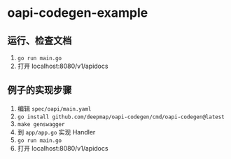 # oapi-codegen-example

## 运行、检查文档

1. `go run main.go`
1. 打开 localhost:8080/v1/apidocs

## 例子的实现步骤

1. 编辑 `spec/oapi/main.yaml`
1. `go install github.com/deepmap/oapi-codegen/cmd/oapi-codegen@latest`
1. `make genswagger`
1. 到 `app/app.go` 实现 Handler
1. `go run main.go`
1. 打开 localhost:8080/v1/apidocs
